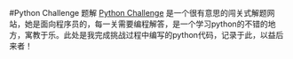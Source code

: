 #Python Challenge 题解
[Python Challenge](http://www.pythonchallenge.com/) 是一个很有意思的闯关式解题网站，她是面向程序员的，每一关需要编程解答，是一个学习python的不错的地方，寓教于乐。此处是我完成挑战过程中编写的python代码，记录于此，以益后来者！

